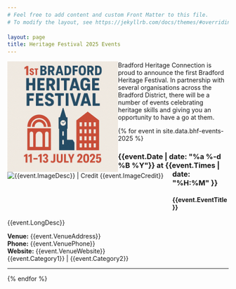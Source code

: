```yaml
---
# Feel free to add content and custom Front Matter to this file.
# To modify the layout, see https://jekyllrb.com/docs/themes/#overriding-theme-defaults

layout: page
title: Heritage Festival 2025 Events
---
```


<div style="display: block;">
  <img alt="Bradford Hertiage Festival 2025 logo" src="images/festival-logo.png" style="width: 50%; float: left;">
  <p>
    Bradford Heritage Connection is proud to announce the first Bradford Heritage Festival.  In partnership with several organisations across the Bradford District, there will be a number of events celebrating heritage skills and giving you an opportunity to have a go at them.
  </p>
</div>

<div style="display: block;">
  {% for event in site.data.bhf-events-2025 %}
  <img src="images/{{event.ImageName}}" alt="{{event.ImageDesc}} | Credit {{event.ImageCredit}}" style="float: left; height: 80px; margin-right: 20px; margin-bottom: 10px;">
  <h3>{{event.Date | date: "%a %-d %B %Y"}} at {{event.Times | date: "%H:%M" }}</h3>
  <h4>{{event.EventTitle}}</h4>
  <p>    
    {{event.LongDesc}}
  </p>
  <p>
    <b>Venue:</b> {{event.VenueAddress}}<br/>
    <b>Phone:</b> {{event.VenuePhone}}<br/>
    <b>Website:</b> {{event.VenueWebsite}}<br/>
    {{event.Category1}} | {{event.Category2}}
  </p>
  <hr/>
</div>
{% endfor %}
